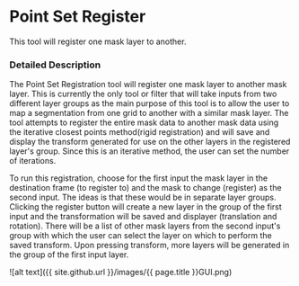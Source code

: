 # Point Set Register

This tool will register one mask layer to another.

### Detailed Description

The Point Set Registration tool will register one mask layer to another mask layer. This is currently the only tool or filter that will take inputs from two different layer groups as the main purpose of this tool is to allow the user to map a segmentation from one grid to another with a similar mask layer. The tool attempts to register the entire mask data to another mask data using the iterative closest points method(rigid registration) and will save and display the transform generated for use on the other layers in the registered layer's group. Since this is an iterative method, the user can set the number of iterations.

To run this registration, choose for the first input the mask layer in the destination frame (to register to) and the mask to change (register) as the second input. The ideas is that these would be in separate layer groups. Clicking the register button will create a new layer in the group of the first input and the transformation will be saved and displayer (translation and rotation). There will be a list of other mask layers from the second input's group with which the user can select the layer on which to perform the saved transform. Upon pressing transform, more layers will be generated in the group of the first input layer.

![alt text]({{ site.github.url }}/images/{{ page.title }}GUI.png)
